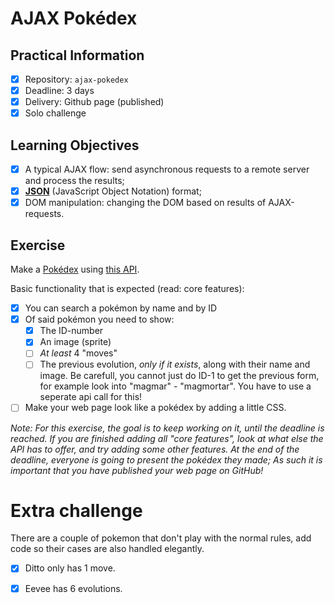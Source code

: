 # AJAX Pokédex

## Practical Information

- [x] Repository: `ajax-pokedex`
- [x] Deadline: 3 days
- [x] Delivery: Github page (published)
- [x] Solo challenge

## Learning Objectives

- [x] A typical AJAX flow: send asynchronous requests to a remote server and process the results;
- [x] **[JSON](https://www.w3schools.com/js/js_json_intro.asp)** (JavaScript Object Notation) format;
- [x] DOM manipulation: changing the DOM based on results of AJAX-requests.

## Exercise

Make a [Pokédex](https://www.google.com/search?q=pokedex&source=lnms&tbm=isch&sa=X&ved=0ahUKEwiRtNT3-vDfAhWDy6QKHd1cBD4Q_AUIDigB&biw=1300&bih=968#imgrc=_) using [this API](https://pokeapi.co/).

Basic functionality that is expected (read: core features):
- [x] You can search a pokémon by name and by ID
- [x] Of said pokémon you need to show:
    - [x] The ID-number
    - [x] An image (sprite)
    - [ ] _At least_ 4 "moves"
    - [ ] The previous evolution, _only if it exists_, along with their name and image. Be carefull, you cannot just do ID-1 to get the previous form, for example look into "magmar" - "magmortar". You have to use a seperate api call for this!

- [ ] Make your web page look like a pokédex by adding a little CSS.

_Note: For this exercise, the goal is to keep working on it, until the deadline is reached. If you are finished adding all "core features", look at what else the API has to offer, and try adding some other features. At the end of the deadline, everyone is going to present the pokédex they made; As such it is important that you have published your web page on GitHub!_

# Extra challenge
There are a couple of pokemon that don't play with the normal rules, add code so their cases are also handled elegantly.

- [x] Ditto only has 1 move.
- [x] Eevee has 6 evolutions.

